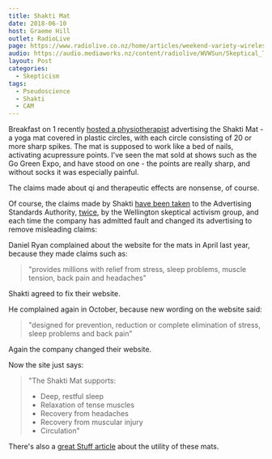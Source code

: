 ```yaml
---
title: Shakti Mat
date: 2018-06-10
host: Graeme Hill
outlet: RadioLive
page: https://www.radiolive.co.nz/home/articles/weekend-variety-wireless/2018/06/skeptical-thoughts--shakti-mat---dr-oz.html
audio: https://audio.mediaworks.nz/content/radiolive/WVWSun/Skeptical_Thoughts_10_06_18.mp3
layout: Post
categories:
  - Skepticism
tags:
  - Pseudoscience
  - Shakti
  - CAM
---
```


Breakfast on 1 recently [hosted a physiotherapist](https://www.facebook.com/Breakfaston1/videos/10156311805527719/) advertising the Shakti Mat - a yoga mat covered in plastic circles, with each circle consisting of 20 or more sharp spikes. The mat is supposed to work like a bed of nails, activating acupressure points. I've seen the mat sold at shows such as the Go Green Expo, and have stood on one - the points are really sharp, and without socks it was especially painful.

<!-- more -->

The claims made about qi and therapeutic effects are nonsense, of course.

Of course, the claims made by Shakti [have been taken](http://www.asa.co.nz//backend/documents/2017/05/01/17088.pdf) to the Advertising Standards Authority, [twice](http://www.asa.co.nz/backend/documents/2017/11/09/17365.pdf), by the Wellington skeptical activism group, and each time the company has admitted fault and changed its advertising to remove misleading claims:

Daniel Ryan complained about the website for the mats in April last year, because they made claims such as:

> "provides millions with relief from stress, sleep problems, muscle tension, back pain and headaches"

Shakti agreed to fix their website.

He complained again in October, because new wording on the website said:

> "designed for prevention, reduction or complete elimination of stress, sleep problems and back pain"

Again the company changed their website.

Now the site just says:

> "The Shakti Mat supports:
>
> - Deep, restful sleep
> - Relaxation of tense muscles
> - Recovery from headaches
> - Recovery from muscular injury
> - Circulation"

There's also a [great Stuff article](https://www.stuff.co.nz/life-style/well-good/teach-me/101618516/i-tried-a-shakti-mat-and-it-wasnt-relaxing-or-fun) about the utility of these mats.
